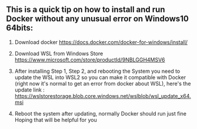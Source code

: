 


## This is a quick tip on how to install and run Docker without any unusual error on Windows10 64bits:


1. Download docker https://docs.docker.com/docker-for-windows/install/

2. Download WSL from Windows Store https://www.microsoft.com/store/productId/9NBLGGH4MSV6

3. After installing Step 1, Step 2, and rebooting the System you need to update the WSL into WSL2 so you can make it compatible with Docker (right now it's normal to get an error from docker about WSL), here's the update link : https://wslstorestorage.blob.core.windows.net/wslblob/wsl_update_x64.msi


4. Reboot the system after updating, normally Docker should run just fine
Hoping that will be helpful for you

